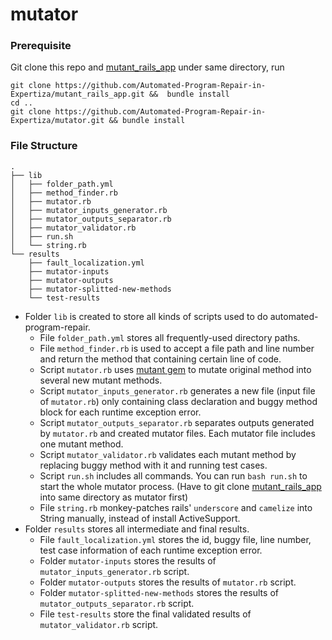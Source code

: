 # mutator

### Prerequisite
 Git clone this repo and [mutant_rails_app](https://github.com/Automated-Program-Repair-in-Expertiza/mutant_rails_app) under same directory, run

 ```
 git clone https://github.com/Automated-Program-Repair-in-Expertiza/mutant_rails_app.git &&  bundle install
 cd ..
 git clone https://github.com/Automated-Program-Repair-in-Expertiza/mutator.git && bundle install
 ```
 
### File Structure
```
.
├── lib
│   ├── folder_path.yml
│   ├── method_finder.rb
│   ├── mutator.rb
│   ├── mutator_inputs_generator.rb
│   ├── mutator_outputs_separator.rb
│   ├── mutator_validator.rb
│   ├── run.sh
│   └── string.rb
└── results
    ├── fault_localization.yml
    ├── mutator-inputs
    ├── mutator-outputs
    ├── mutator-splitted-new-methods
    └── test-results
```

- Folder `lib` is created to store all kinds of scripts used to do automated-program-repair.
  - File `folder_path.yml` stores all frequently-used directory paths.
  - File `method_finder.rb` is used to accept a file path and line number and return the method that containing certain line of code.
  - Script `mutator.rb` uses [mutant gem](https://github.com/mbj/mutant) to mutate original method into several new mutant methods.
  - Script `mutator_inputs_generator.rb` generates a new file (input file of `mutator.rb`) only containing class declaration and buggy method block for each runtime exception error.
  - Script `mutator_outputs_separator.rb` separates outputs generated by `mutator.rb` and created mutator files. Each mutator file includes one mutant method.
  - Script `mutator_validator.rb` validates each mutant method by replacing buggy method with it and running test cases.
  - Script `run.sh` includes all commands. You can run `bash run.sh` to start the whole mutator process. (Have to git clone [mutant_rails_app](https://github.com/Automated-Program-Repair-in-Expertiza/mutant_rails_app) into same directory as mutator first)
  - File `string.rb` monkey-patches rails' `underscore` and `camelize` into String manually, instead of install ActiveSupport.
- Folder `results` stores all intermediate and final results.
  - File `fault_localization.yml` stores the id, buggy file, line number, test case information of each runtime exception error.
  - Folder `mutator-inputs` stores the results of `mutator_inputs_generator.rb` script.
  - Folder `mutator-outputs` stores the results of `mutator.rb` script.
  - Folder `mutator-splitted-new-methods` stores the results of `mutator_outputs_separator.rb` script.
  - File `test-results` store the final validated results of `mutator_validator.rb` script.

